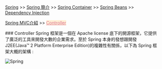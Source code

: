 <a href="/spring/">Spring</a> >>
<a href="/spring/spring_page1/">Spring 簡介</a> >>
<a href="/spring/spring_page2/">Spring Container</a> >> <a href="/spring/spring_page3/">Spring Beans</a> >> <a href="/spring/spring_page4/">Dependency Injection</a>

<a href="/spring/spring_mvc_page01/">Spring MVC介紹</a> >>
<a href="/spring/spring_mvc_page02/" style="color:palevioletred;background-color:papayawhip;">Controller</a>
<div class="divider"></div>
### Controller
Spring 框架是一個在 Apache license 底下的開源框架，它提供了廣泛的工具來開發大數的企業需求。至於 Spring 本身的發想跟開發J2EE(Java™ 2 Platform Enterprise Edition)的複雜性有關係，以下為 Spring 框架大概的架構 : 

![Spring](spring_images/springoverview01.png)
